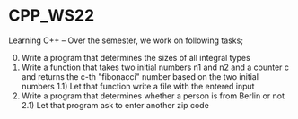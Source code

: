 # CPP_WS22
Learning C++ – Over the semester, we work on following tasks;


0) Write a program that determines the sizes of all integral types
1) Write a function that takes two initial numbers n1 and n2 and a counter c and returns the c-th "fibonacci" number based on the two initial numbers
1.1) Let that function write a file with the entered input
2) Write a program that determines whether a person is from Berlin or not
2.1) Let that program ask to enter another zip code
